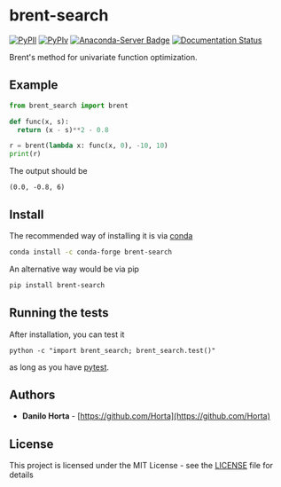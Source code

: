 # brent-search

[![PyPIl](https://img.shields.io/pypi/l/brent-search.svg?style=flat-square)](https://pypi.python.org/pypi/brent-search/)
[![PyPIv](https://img.shields.io/pypi/v/brent-search.svg?style=flat-square)](https://pypi.python.org/pypi/brent-search/)
[![Anaconda-Server Badge](https://anaconda.org/conda-forge/brent-search/badges/version.svg)](https://anaconda.org/conda-forge/brent-search)
[![Documentation Status](https://readthedocs.org/projects/brent-search/badge/?style=flat-square&version=latest)](https://brent-search.readthedocs.io/en/latest/)

Brent's method for univariate function optimization.

## Example

```python
from brent_search import brent

def func(x, s):
  return (x - s)**2 - 0.8

r = brent(lambda x: func(x, 0), -10, 10)
print(r)
```
The output should be
```
(0.0, -0.8, 6)
```

## Install

The recommended way of installing it is via
[conda](http://conda.pydata.org/docs/index.html)
```bash
conda install -c conda-forge brent-search
```

An alternative way would be via pip
```bash
pip install brent-search
```

## Running the tests

After installation, you can test it
```
python -c "import brent_search; brent_search.test()"
```
as long as you have [pytest](http://docs.pytest.org/en/latest/).

## Authors

* **Danilo Horta** - [https://github.com/Horta](https://github.com/Horta)

## License

This project is licensed under the MIT License - see the
[LICENSE](LICENSE) file for details
